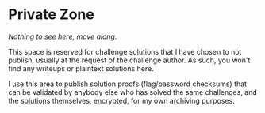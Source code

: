 # Private Zone

_Nothing to see here, move along._

This space is reserved for challenge solutions that I have chosen to not
publish, usually at the request of the challenge author.  As such, you won't
find any writeups or plaintext solutions here.

I use this area to publish solution proofs (flag/password checksums) that can
be validated by anybody else who has solved the same challenges, and the
solutions themselves, encrypted, for my own archiving purposes.
